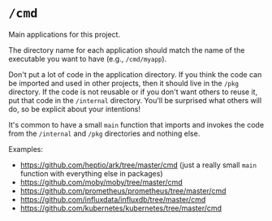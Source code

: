 
# `/cmd`

Main applications for this project.

The directory name for each application should match the name of the executable you want to have (e.g., `/cmd/myapp`).

Don't put a lot of code in the application directory. If you think the code can be imported and used in other projects, then it should live in the `/pkg` directory. If the code is not reusable or if you don't want others to reuse it, put that code in the `/internal` directory. You'll be surprised what others will do, so be explicit about your intentions!

It's common to have a small `main` function that imports and invokes the code from the `/internal` and `/pkg` directories and nothing else.

Examples:

* https://github.com/heptio/ark/tree/master/cmd (just a really small `main` function with everything else in packages)
* https://github.com/moby/moby/tree/master/cmd
* https://github.com/prometheus/prometheus/tree/master/cmd
* https://github.com/influxdata/influxdb/tree/master/cmd
* https://github.com/kubernetes/kubernetes/tree/master/cmd

